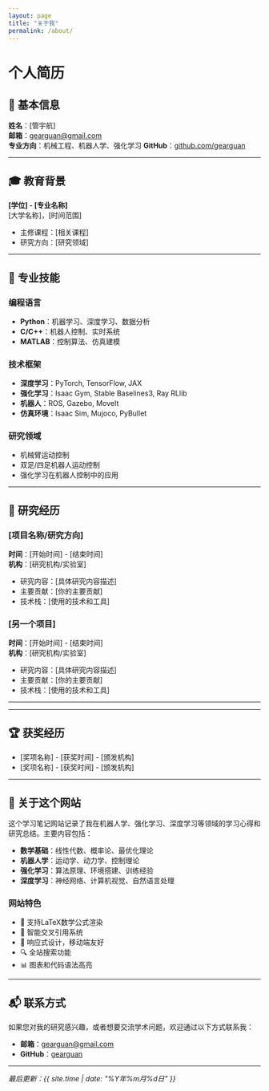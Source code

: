 ```yaml
---
layout: page
title: "关于我"
permalink: /about/
---
```


# 个人简历

## 👤 基本信息

**姓名**：[管宇航]  
**邮箱**：gearguan@gmail.com  
**专业方向**：机械工程、机器人学、强化学习
**GitHub**：[github.com/gearguan](https://github.com/gearguan)

---

## 🎓 教育背景

**[学位] - [专业名称]**  
[大学名称]，[时间范围]
- 主修课程：[相关课程]
- 研究方向：[研究领域]

---

## 💼 专业技能

### 编程语言
- **Python**：机器学习、深度学习、数据分析
- **C/C++**：机器人控制、实时系统
- **MATLAB**：控制算法、仿真建模

### 技术框架
- **深度学习**：PyTorch, TensorFlow, JAX
- **强化学习**：Isaac Gym, Stable Baselines3, Ray RLlib
- **机器人**：ROS, Gazebo, MoveIt
- **仿真环境**：Isaac Sim, Mujoco, PyBullet

### 研究领域
- 机械臂运动控制
- 双足/四足机器人运动控制
- 强化学习在机器人控制中的应用
---

## 🔬 研究经历

### [项目名称/研究方向]
**时间**：[开始时间] - [结束时间]  
**机构**：[研究机构/实验室]

- 研究内容：[具体研究内容描述]
- 主要贡献：[你的主要贡献]
- 技术栈：[使用的技术和工具]

### [另一个项目]
**时间**：[开始时间] - [结束时间]  
**机构**：[研究机构/实验室]

- 研究内容：[具体研究内容描述]
- 主要贡献：[你的主要贡献]
- 技术栈：[使用的技术和工具]

---

---

## 🏆 获奖经历

- [奖项名称] - [获奖时间] - [颁发机构]
- [奖项名称] - [获奖时间] - [颁发机构]

---

## 📖 关于这个网站

这个学习笔记网站记录了我在机器人学、强化学习、深度学习等领域的学习心得和研究总结。主要内容包括：

- **数学基础**：线性代数、概率论、最优化理论
- **机器人学**：运动学、动力学、控制理论
- **强化学习**：算法原理、环境搭建、训练经验
- **深度学习**：神经网络、计算机视觉、自然语言处理

### 网站特色
- 🔢 支持LaTeX数学公式渲染
- 🔗 智能交叉引用系统
- 📱 响应式设计，移动端友好
- 🔍 全站搜索功能
- 📊 图表和代码语法高亮

---

## 📬 联系方式

如果您对我的研究感兴趣，或者想要交流学术问题，欢迎通过以下方式联系我：

- **邮箱**：gearguan@gmail.com
- **GitHub**：[gearguan](https://github.com/gearguan)

---

*最后更新：{{ site.time | date: "%Y年%m月%d日" }}* 